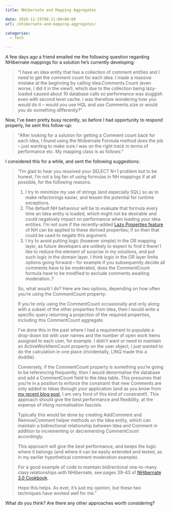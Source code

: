 ```yaml
---
title: NHibernate and Mapping Aggregates

date: 2010-11-25T08:11:00+00:00
url: /nhibernate-and-mapping-aggregates/

categories:
  - Tech

---
```

<!--kg-card-begin: html-->

A few days ago a friend emailed me the following question regarding NHibernate mappings for a solution he’s currently developing:

> &ldquo;I have an idea entity that has a collection of comment entities and I need to get the comment count for each idea. I made a massive mistake at the beginning by calling idea.Comments.Count (even worse, I did it in the view!), which due to the collection being lazy-loaded caused about 10 database calls so performance was sluggish even with second level cache. I was therefore wondering how you would do it &#8211; would you use HQL and use Comments.size or would you do something differently?&rdquo;

Now, I&rsquo;ve been pretty busy recently, so before I had opportunity to respond properly, he sent this follow-up:

> "After looking for a solution for getting a Comment count back for each Idea, I found using the Nhibernate Formula method does the job &#8211; just wanting to make sure I was on the right track in terms of performance etc. My mapping class is as follows:"
> 
> 

I considered this for a while, and sent the following suggestions:

> &ldquo;I’m glad to hear you resolved your SELECT N+1 problem but to be honest, I’m not a big fan of using formulas in NH mappings if at all possible, for the following reasons:
> 
>   1. I try to minimize my use of strings (and especially SQL) so as to make refactorings easier, and lessen the potential for runtime exceptions.
>   2. The default NH behaviour will be to evaluate that formula every time an Idea entity is loaded, which might not be desirable and could negatively impact on performance when loading your idea entities. I’m not sure if the recently-added [Lazy Properties feature][1] of NH can be applied to these derived properties; if so then that could be used to negate this argument.
>   3. I try to avoid putting logic (however simple) in the OR mapping layer, as future developers are unlikely to expect to find it there! I like to reduce the element of surprise in my solutions, and put such logic in the domain layer. I think logic in the OR layer limits options going forward &#8211; for example if you subsequently decide all comments have to be moderated, does the CommentCount formula have to be modified to exclude comments awaiting moderation..?
> 
> So, what would I do? Here are two options, depending on how often you’re using the CommentCount property:
> 
> If you’re only using the CommentCount occasionally and only along with a subset of the other properties from Idea, then I would write a specific query returning a projection of the required properties, including this CommentCount aggregate.
> 
> I’ve done this in the past where I had a requirement to populate a drop-down list with user names and the number of open work items assigned to each user, for example. I didn’t want or need to maintain an ActiveWorkItemCount property on the user object, I just wanted to do the calculation in one place (incidentally, LINQ made this a doddle).
> 
> Conversely, if the CommentCount property is something you’re going to be referencing frequently, then I would denormalise the database and add a CommentCount field to the Idea table. This presumes that you’re in a position to enforce the constraint that new Comments are only added to Ideas through your application (and as you know from [my recent blog post][2], I am very fond of this kind of constraint!). This approach should give the best performance and flexibility, at the expense of irking normalisation fascists.
> 
> Typically this would be done by creating AddComment and RemoveComment helper methods on the Idea entity, which can maintain a bidirectional relationship between Idea and Comment in addition to incrementing or decrementing CommentCount accordingly.
> 
> This approach will give the best performance, and keeps the logic where it belongs (and where it can be easily extended and tested, as in my earlier hypothetical comment moderation example).
> 
> For a good example of code to maintain bidirectional one-to-many class relationships with NHibernate, see pages 39-43 of [NHibernate 3.0 Cookbook][3].
> 
> Hope this helps. As ever, it’s just my opinion, but these two techniques have worked well for me.&rdquo;

What do you think? Are there any other approaches worth considering?

<!--kg-card-end: html-->

 [1]: http://ayende.com/Blog/archive/2010/01/27/nhibernate-new-feature-lazy-properties.aspx
 [2]: https://blog.iannelson.uk/enterprise-integration-anti-patterns-1-the-shared-database/
 [3]: http://bit.ly/c9oPqi